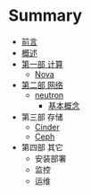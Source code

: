 # Summary

* [前言](README.md)
* [概述](introduction.md)
* [第一部 计算](compute.md)
  * [Nova](nova/nova.md)
* [第二部 网络](network.md)
  * [neutron](neutron/neutron.md)
    * [基本概念](neutron/ji-ben-gai-nian.md)
* 第三部 存储
  * [Cinder](cinder/cinder.md)
  * [Ceph](ceph/ceph.md)
* 第四部 其它
  * 安装部署
  * 监控
  * 运维

